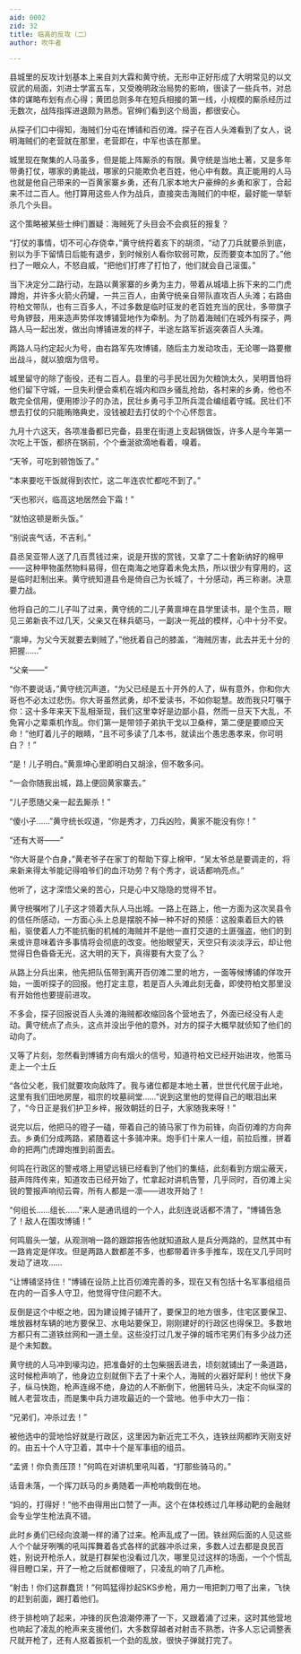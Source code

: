 ```yaml
---
aid: 0002
zid: 32
title: 临高的反攻（二）
author: 吹牛者

---
```




  县城里的反攻计划基本上来自刘大霖和黄守统，无形中正好形成了大明常见的以文驭武的局面，刘进士学富五车，又受晚明政治局势的影响，很读了一些兵书，对总体的谋略布划有点心得；黄团总则多年在短兵相接的第一线，小规模的厮杀经历过无数次，战阵指挥进退颇为熟悉。官绅们看到这个局面，都很安心。

  从探子们口中得知，海贼们分屯在博铺和百仞滩。探子在百人头滩看到了女人，说明海贼们的老营就在那里，老营即在，中军也该在那里。

  城里现在聚集的人马虽多，但是能上阵厮杀的有限。黄守统是当地土著，又是多年带勇打仗，哪家的勇能战，哪家的只能欺负老百姓，他心中有数。真正能用的人马也就是他自己带来的一百黄家寨乡勇，还有几家本地大户豪绅的乡勇和家丁，合起来不过二百人。他打算用这些人作为战兵，直接突击海贼们的中枢，最好能一举斩杀几个头目。

  这个策略被某些士绅们置疑：海贼死了头目会不会疯狂的报复？

  “打仗的事情，切不可心存侥幸，”黄守统捋着亥下的胡须，“动了刀兵就要杀到底，别以为手下留情日后能有退步，到时候别人看你软弱可欺，反而要变本加厉了。”他扫了一眼众人，不怒自威，“把他们打疼了打怕了，他们就会自己滚蛋。”

  当下决定分二路行动，左路以黄家寨的乡勇为主力，带着从城墙上拆下来的二门虎蹲炮，并许多火箭火药罐，一共三百人，由黄守统亲自带队直攻百人头滩；右路由符柏文带队，也有三百多人，不过多数是临时征发的老百姓充当的民壮，多带旗子号角锣鼓，用来造声势佯攻博铺营地作为牵制。为了防着海贼们在城外有探子，两路人马一起出发，做出向博铺进发的样子，半途左路军折返突袭百人头滩。

  两路人马约定起火为号，由右路军先攻博铺，随后主力发动攻击，无论哪一路要撤出战斗，就以狼烟为信号。

  城里留守的除了衙役，还有二百人。县里的弓手民壮因为欠粮饷太久，吴明晋怕将他们留下守城，一旦失利便会乘机在城内和四乡骚乱抢劫，各村来的乡勇，他也不敢完全信用，便用掺沙子的办法，民壮乡勇弓手卫所兵混合编组着守城。民壮们不想去打仗的只能贿赂典史，没钱被赶去打仗的个个心怀怨言。

  九月十六这天，各项准备都已完备，县里在街道上支起锅做饭，许多人是今年第一次吃上干饭，都挤在锅前，个个垂涎欲滴地看着，嗅着。

  “天爷，可吃到顿饱饭了。”

  “本来要吃干饭就得到农忙，这二年连农忙都吃不到了。”

  “天也邪兴，临高这地居然会下霜！”

  “就怕这顿是断头饭。”

  “别说丧气话，不吉利。”

  县丞吴亚带人送了几百贯钱过来，说是开拔的赏钱，又拿了二十套新纳好的棉甲——这种甲物虽然物料易得，但在南海之地穿着未免太热，所以很少有穿用的，这是临时赶制出来。黄守统知道县令是倚自己为长城了，十分感动，再三称谢。决意要力战。

  他将自己的二儿子叫了过来，黄守统的二儿子黄禀坤在县学里读书，是个生员，眼见三弟新丧不过几天，父亲又在秣兵砺马，一副决一死战的模样，心中十分不安。

  “禀坤，为父今天就要去剿贼了，”他抚着自己的膝盖，“海贼厉害，此去并无十分的把握……”

  “父亲——”

  “你不要说话，”黄守统沉声道，“为父已经是五十开外的人了，纵有意外，你和你大哥也不必太过悲伤。你大哥虽然武勇，却不爱读书，不如你聪慧。故而我只叮嘱于你：这十多年来天下乱相渐现，我们这里幸好是边鄙小县，然而一旦天下大乱，不免宵小之辈乘机作乱。你们第一是带领子弟执干戈以卫桑梓，第二便是要顺应天命！”他盯着儿子的眼睛，“且不可多读了几本书，就读出个愚忠愚孝来，你可明白？！”

  “是！儿子明白。”黄禀坤心里即明白又胡涂，但不敢多问。

  “一会你随我出城，路上便回黄家寨去。”

  “儿子愿随父亲一起去厮杀！”

  “傻小子……”黄守统长叹道，“你是秀才，刀兵凶险，黄家不能没有你！”

  “还有大哥——”

  “你大哥是个白身，”黄老爷子在家丁的帮助下穿上棉甲，“吴太爷总是要调走的，将来新来得太爷能记得咱爷们的血汗功劳？有个秀才，说话都响亮点。”

  他听了，这才深悟父亲的苦心，只是心中又隐隐的觉得不甘。

  黄守统嘱咐了儿子这才领着大队人马出城。一路上在路上，他一方面为这次吴县令的信任所感动，一方面心头上总是摆脱不掉一种不好的预感：这股乘着巨大的铁船，驱使着人力不能抗衡的机械的海贼并不是他一直打交道的土匪强盗，他们的到来或许意味着许多事情将会彻底的改变。他抬眼望天，天空只有淡淡浮云，却让他觉得日色昏昏无光，这大明的天下，真得要有大变了么？

  从路上分兵出来，他先把队伍带到离开百仞滩二里的地方，一面等候博铺的佯攻开始，一面听探子的回报。他打定主意，若是百人头滩此刻无备，即使符柏文那里没有开始他也要提前进攻。

  不多会，探子回报说百人头滩的海贼都收缩回各个营地去了，外面已经没有人走动。黄守统点了点头，这点并没出乎他的意外，对方的探子大概早就侦知了他们的动向了。

  又等了片刻，忽然看到博铺方向有烟火的信号，知道符柏文已经开始进攻，他策马走上一个土丘

  “各位父老，我们就要攻向敌阵了。我与诸位都是本地土著，世世代代居于此地，这里有我们田地房屋，祖宗的坟墓祠堂……”说到这里他的觉得自己的眼泪出来了，“今日正是我们护卫乡梓，报效朝廷的日子，大家随我来呀！”

  说完以后，他把马的镫子一磕，带着自己的骑马家丁作为前锋，向百仞滩的方向奔去。乡勇们分成两路，紧随着这十多骑冲来。炮手们十来人一组，前拉后推，拼着命的把两门虎蹲炮推到前面去。

  何鸣在行政区的警戒塔上用望远镜已经看到了他们的集结，此刻看到方烟尘蔽天，鼓声阵阵传来，知道攻击已经开始了，忙拿起对讲机告警，几乎同时，百仞滩上尖锐的警报声响彻云霄，所有人都是一凛——进攻开始了！

  “何组长……组长……”来人是通讯组的一个人，此刻连说话都不清了，“博铺告急了！敌人在围攻博铺！”

  何鸣眉头一皱，从观测哨一路的跟踪报告他就知道敌人是兵分两路的，显然其中有一路肯定是佯攻。但是两路人数都差不多，也都带着许多手推车，现在又几乎同时发动了进攻……

  “让博铺坚持住！”博铺在设防上比百仞滩完善的多，现在又有包括十名军事组组员在内的一百多人守卫，他觉得守住问题不大。

  反倒是这个中枢之地，因为建设摊子铺开了，要保卫的地方很多，住宅区要保卫、堆放器材车辆的地方要保卫、水电站要保卫，刚刚建好的行政区也得保卫。多数地方都只有二道铁丝网和一道土垒。这些没打过几发子弹的城市宅男们有多少战力还是个未知数。

  黄守统的人马冲到壕沟边，把准备好的土包柴捆丢进去，顷刻就铺出了一条道路，这时候枪声响了，他身边立刻就倒下去了十来个人，海贼的火器好犀利！他伏下身子，纵马快跑，枪声连绵不绝，身边的人不断倒下，他圈转马头，决定不向纵深的贼人老营攻击，而是集中兵力进攻最近的一个营地。他手中大刀一指：

  “兄弟们，冲杀过去！”

  被他选中的营地恰好就是行政区，这里因为新近完工不久，连铁丝网都昨天刚支好的。由五十个人守卫着，其中十个是军事组的组员。

  “孟贤！你负责压顶！”何鸣在对讲机里吼叫着，“打那些骑马的。”

  话音未落，一个挥刀跃马的乡勇随着一声枪响栽倒在地。

  “妈的，打得好！”他不由得用出口赞了一声。这个在体校练过几年移动靶的金融财会专业学生枪法真不错。

  此时乡勇们已经向浪潮一样的涌了过来。枪声乱成了一团。铁丝网后面的人见这些人个个龇牙咧嘴的吼叫挥舞着各式各样的武器冲杀过来，多数人过去都是良民百姓，别说开枪杀人，就是打群架也没看过几次，哪里见过这样的场面，一个个慌乱得目瞪口呆，开了一枪之后就都傻眼了，只凌乱的响了几声枪。

  “射击！你们这群蠢货！”何鸣猛得抄起SKS步枪，用力一甩把刺刀甩了出来，飞快的赶到前面，踢打着他们。

  终于排枪响了起来，冲锋的灰色浪潮停滞了一下，又跟着涌了过来，这时其他营地也响起了凌乱的枪声来支援他们，大多数穿越者对射击不熟悉，许多人忘记调整表尺就开枪了，还有人抠着扳机一个劲的乱放，很快子弹就打完了。




